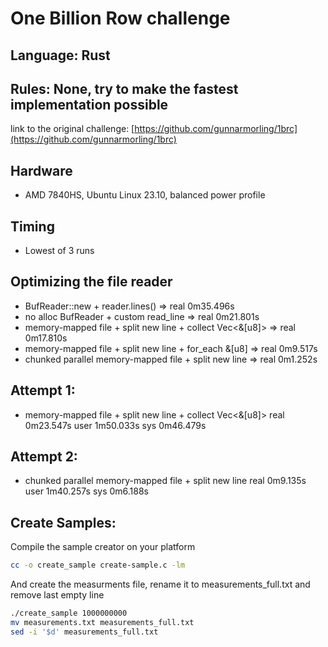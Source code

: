 # One Billion Row challenge
## Language: Rust
## Rules: None, try to make the fastest implementation possible

link to the original challenge: [https://github.com/gunnarmorling/1brc](https://github.com/gunnarmorling/1brc)

## Hardware
- AMD 7840HS, Ubuntu Linux 23.10, balanced power profile

## Timing
- Lowest of 3 runs

## Optimizing the file reader
- BufReader::new + reader.lines()                          =>   real    0m35.496s
- no alloc BufReader + custom read_line                    =>   real    0m21.801s
- memory-mapped file + split new line + collect Vec<&[u8]> =>   real    0m17.810s
- memory-mapped file + split new line + for_each &[u8]     =>   real    0m9.517s
- chunked parallel memory-mapped file + split new line     =>   real    0m1.252s

## Attempt 1:
- memory-mapped file + split new line + collect Vec<&[u8]>
real    0m23.547s
user    1m50.033s
sys     0m46.479s

## Attempt 2:
- chunked parallel memory-mapped file + split new line
real    0m9.135s
user    1m40.257s
sys     0m6.188s

## Create Samples:
Compile the sample creator on your platform
```bash
cc -o create_sample create-sample.c -lm
```

And create the measurments file, rename it to measurements_full.txt and remove last empty line
```bash
./create_sample 1000000000
mv measurements.txt measurements_full.txt
sed -i '$d' measurements_full.txt
```
